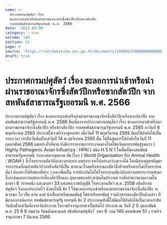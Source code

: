 ```yaml
---
name: >-
  ประกาศกรมปศุสัตว์ เรื่อง
  ชะลอการนำเข้าหรือนำผ่านราชอาณาจักรซึ่งสัตว์ปีกหรือซากสัตว์ปีก
  จากสหพันธ์สาธารณรัฐเยอรมนี พ.ศ. 2566
date: '2023-03-06'
category: ง พิเศษ
volume: 140
section: 51
page: 6
source: 'https://ratchakitcha.soc.go.th/documents/140D051S0000000000600.pdf'
draft: true
---
```


# ประกาศกรมปศุสัตว์ เรื่อง ชะลอการนำเข้าหรือนำผ่านราชอาณาจักรซึ่งสัตว์ปีกหรือซากสัตว์ปีก จากสหพันธ์สาธารณรัฐเยอรมนี พ.ศ. 2566

ประกาศกรมปศุสัตว์ เรื่อง ชะลอการนาเข้าหรือนำผ่านราชอาณาจักรซึ่งสัตว์ปีกหรือซากสัตว์ปีก จากสหพันธ์สาธารณรัฐเยอรมนี พ.ศ. 2566 สืบเนื่องจากประกาศกรมปศุสัตว์ เรื่อง ชะลอการนาเข้าหรือนาผ่านราชอาณาจักรซึ่งสัตว์ปีก หรือซากสัตว์ปีก จากสหพันธ์สาธารณรัฐเยอรมนี พ.ศ. 2565 ลงวันที่ 8 พฤศจิกายน 2565 ประกาศในราชกิจจานุเบกษา เมื่อวันที่ 11 พฤศจิกายน 2565 มีผลใช้บังคับได้เป็นระยะเวลา เก้าสิบวันนับตั้งแต่วันที่ 14 พ ฤศจิกายน 2565 นั้น ได้สิ้นสุดการใช้บังคับในวันที่ 11 กุมภาพันธ์ 2566 แต่อย่างไรก็ตาม ยังมีการรายงานการระบาดของโรคไข้หวัดนกสายพันธุ์รุนแรง ( Highly Pathogenic Avian Influenza : HPAI ) ชนิด H 5 N 1 ในพื้นที่ของสหพันธ์สาธารณรัฐเยอรมนี จากองค์การสุขภาพ สัตว์โลก ( World Organisation for Animal Health : WOAH ) ซึ่งโรคระบาดสัตว์ดังกล่าวสามารถ แพร่กระจายไปอย่างกว้างขวางได้ โดยมีสาเหตุสาคัญมาจากการเคลื่อนย้ายสัตว์ป่วยหรือสัตว์ที่เป็น พาหะนาโรคหรือซากของสัตว์ซึ่งป่วยหรือตายโดยโรคระบาดสัตว์ ดังกล่าวไปยังท้องที่ต่าง ๆ และเพื่อเป็น การป้องกันไม่ให้โรคระบาดสัตว์ดังกล่าวแพร่กระจายเข้ามา ซึ่งจะส่งผลกระทบต่อการเลี้ยงสัตว์ปีกและ สุขภาพของประชาชนในประเทศ อาศัยอำนาจตามความในมาตรา 6 วรรคหนึ่ง และมาตรา 33 แห่งพระราชบัญญัติ โรคระบาดสัตว์ พ.ศ. 2558 อธิบดีกรมปศุสัตว์ จึงออกประกาศไว้ ดังต่อไปนี้ ข้อ 1 ให้ชะลอการนาเข้าหรือนาผ่านราชอาณาจักรซึ่งสัตว์ปีก จาพวกนก ไก่ เป็ด ห่าน หงส์ น้าเชื้อสาหรับผสมพันธุ์ ไข่สาหรับทาพันธุ์ รวมถึงซากของสัตว์ปีกดังกล่าว ที่มีแหล่งกาเนิดจาก สหพันธ์สาธารณรัฐ เยอรมนี ข้อ 2 ประกาศฉบับนี้ให้มีผลใช้บังคับได้เป็นเวลาเก้าสิบวันนับตั้งแต่วันถัดจากวันประกาศ ในราชกิจจานุเบกษาเป็นต้นไป ประกาศ ณ วันที่ 2 0 กุมภาพันธ์ พ.ศ. 25 6 6 สมชวน รัตนมังคลานนท์ อธิบดีกรมปศุสัตว์ ้ หนา 6 ่ เลม 140 ตอนพิเศษ 51 ง ราชกิจจานุเบกษา 7 มีนาคม 2566
